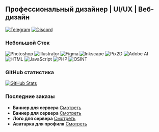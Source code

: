 ## **Профессиональный дизайнер | UI/UX | Веб-дизайн**  

[![Telegram](https://img.shields.io/badge/Telegram-@b3erg-0088cc?style=flat&logo=telegram&logoColor=white)](https://t.me/b3erg)
[![Discord](https://img.shields.io/badge/Discord-b3erg-7289DA?style=flat&logo=discord&logoColor=white)](https://discord.com/users/899722710010183770)

### **Небольшой Стек**  
![Photoshop](https://img.shields.io/badge/-Photoshop-31A8FF?style=flat&logo=adobe-photoshop&logoColor=white)
![Illustrator](https://img.shields.io/badge/-Illustrator-FF9A00?style=flat&logo=adobe-illustrator&logoColor=white)
![Figma](https://img.shields.io/badge/-Figma-F24E1E?style=flat&logo=figma&logoColor=white)
![Inkscape](https://img.shields.io/badge/-Inkscape-000000?style=flat&logo=inkscape&logoColor=white)
![Pix2D](https://img.shields.io/badge/-Pix2D-00AAFF?style=flat)
![Adobe AI](https://img.shields.io/badge/-Adobe_AI-FF0000?style=flat&logo=adobe&logoColor=white)
![HTML](https://img.shields.io/badge/-HTML-E34F26?style=flat&logo=html5&logoColor=white)
![JavaScript](https://img.shields.io/badge/-JavaScript-F7DF1E?style=flat&logo=javascript&logoColor=black)
![PHP](https://img.shields.io/badge/-PHP-777BB4?style=flat&logo=php&logoColor=white)
![OSINT](https://img.shields.io/badge/-OSINT-333333?style=flat)

### **GitHub статистика**  
[![GitHub Stats](https://github-readme-stats.vercel.app/api?username=nikitaberg28&show_icons=true&theme=gruvbox&hide_title=true)](https://github.com/nikitaberg28)  

### **Последние заказы**  
- **Баннер для сервера** [Смотреть](https://i.ibb.co/bjxrKSpf/ADBJ.jpg)
- **Баннер для сервера** [Смотреть](https://i.ibb.co/VW45dVB0/cbd893f20a04c0d2fb8b544e976e90b52b0dbe97bf3de77fb77474251ad71414.png)  
- **Лого для сервера** [Смотреть](https://i.ibb.co/HTBMX6L7/photo-2025-05-03-20-51-06.jpg)  
- **Аватарка для профиля** [Смотреть](https://i.ibb.co/N61hH3Wy/photo-2025-06-30-17-40-01.jpg)  
